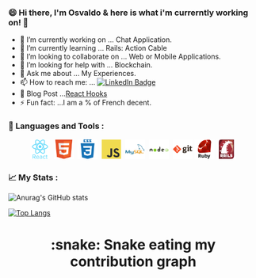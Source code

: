### 😄 Hi there, I'm Osvaldo & here is what i'm currerntly working on! 👋


- 🔭 I’m currently working on ... Chat Application.
- 🌱 I’m currently learning ... Rails: Action Cable 
- 👯 I’m looking to collaborate on ... Web or Mobile Applications.
- 🤔 I’m looking for help with ... Blockchain.
- 💬 Ask me about ... My Experiences. 
- 📫 How to reach me: ... <a href="https://www.linkedin.com/in/iosvaldo/">
    <img src="https://img.shields.io/badge/LinkedIn-blue?style=for-the-badge&logo=linkedin&logoColor=white" alt="LinkedIn Badge"/><img id="badges" src="https://komarev.com/ghpvc/?username=iosvaldo&style=flat-square&color=blue" alt=""/>
  </a>
- 📮 Blog Post ...<a href= "https://www.iosvaldo.com/react-hooks.html">React Hooks </a>
- ⚡ Fun fact: ...I am a % of French decent. 


###  :toolbox: Languages and Tools :
<div id="header" style="text-align:center">
  <img src="https://github.com/devicons/devicon/blob/master/icons/react/react-original-wordmark.svg" title="React" alt="React" width="40" height="40"/>&nbsp;
  <img src="https://github.com/devicons/devicon/blob/master/icons/html5/html5-original.svg" title="HTML5" alt="HTML" width="40" height="40"/>&nbsp;
  <img src="https://github.com/devicons/devicon/blob/master/icons/css3/css3-plain-wordmark.svg"  title="CSS3" alt="CSS" width="40" height="40"/>&nbsp;
  <img src="https://github.com/devicons/devicon/blob/master/icons/javascript/javascript-original.svg" title="JavaScript" alt="JavaScript" width="40" height="40"/>&nbsp;
  <img src="https://github.com/devicons/devicon/blob/master/icons/mysql/mysql-original-wordmark.svg" title="MySQL"  alt="MySQL" width="40" height="40"/>&nbsp;
  <img src="https://github.com/devicons/devicon/blob/master/icons/nodejs/nodejs-original-wordmark.svg" title="NodeJS" alt="NodeJS" width="40" height="40"/>&nbsp;
  <img src="https://github.com/devicons/devicon/blob/master/icons/git/git-original-wordmark.svg" title="Git" **alt="Git" width="40" height="40"/>
  <img src="https://github.com/devicons/devicon/blob/master/icons/ruby/ruby-original-wordmark.svg" title="Ruby" **alt="Ruby" width="40" height="40"/>
  <img src="https://github.com/devicons/devicon/blob/master/icons/rails/rails-original-wordmark.svg" title="Rails" **alt="Rails" width="40" height="40"/>
</div>
<div>

###  :chart_with_upwards_trend: My Stats :


![Anurag's GitHub stats](https://github-readme-stats.vercel.app/api?username=iosvaldo&show_icons=true&theme=radical)
<!-- [![GitHub Streak](http://github-readme-streak-stats.herokuapp.com?user=iosvaldo&theme=dark&hide_border=true&date_format=M%20j%5B%2C%20Y%5D)](https://git.io/streak-stats) -->

[![Top Langs](https://github-readme-stats.vercel.app/api/top-langs/?username=iosvaldo&layout=compact&theme=vision-friendly-dark)](https://github.com/iosvaldo/github-readme-stats)

<h1 align = "center">:snake: Snake eating my contribution graph</h1>  <br />


</div>
